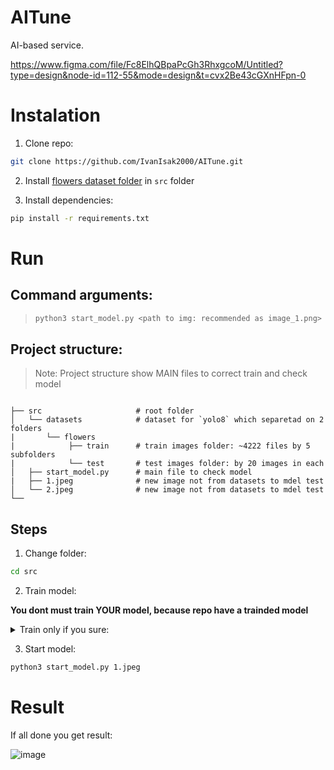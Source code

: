 # AITune
AI-based service.

https://www.figma.com/file/Fc8ElhQBpaPcGh3RhxgcoM/Untitled?type=design&node-id=112-55&mode=design&t=cvx2Be43cGXnHFpn-0

# Instalation 

1. Clone repo:
```bash
git clone https://github.com/IvanIsak2000/AITune.git
```

2. Install [flowers dataset folder](https://drive.google.com/drive/folders/1jHoqyRb_yJDNSiYhHHT8CYJ4kHlw8V9e?usp=sharing) in `src` folder

3. Install dependencies:
```bash
pip install -r requirements.txt
```

# Run

## Command arguments:
>  ```bash
>  python3 start_model.py <path to img: recommended as image_1.png> <model name:  default colab_model.pt>
>  ```

## Project structure:
> Note:
> Project structure show MAIN files to correct train and check model
>
``` 

├── src                     # root folder
│   └── datasets            # dataset for `yolo8` which separetad on 2 folders
|       └── flowers
|            ├── train      # train images folder: ~4222 files by 5 subfolders
|            └── test       # test images folder: by 20 images in each
│   ├── start_model.py      # main file to check model 
|   ├── 1.jpeg              # new image not from datasets to mdel test
│   └── 2.jpeg              # new image not from datasets to mdel test   
└── 
```

## Steps

1. Change folder:
```bash
cd src
```

2. Train model:

**You dont must train YOUR model, because repo have a trainded model**

<details>
<summary>Train only if you sure:</summary>

  >   <picture>
  >   <source media="(prefers-color-scheme: light)" srcset="https://github.com/Mqxx/GitHub-Markdown/blob/main/blockquotes/badge/light-theme/warning.svg">
  >   <img alt="Warning" src="https://github.com/Mqxx/GitHub-Markdown/blob/main/blockquotes/badge/dark-theme/warning.svg">
  >   </picture><br>
  >   Ultralytics YOLO can be run on a variety of hardware configurations, including CPUs, GPUs, and even some edge devices. However, for optimal performance and faster training and inference, >   we recommend using a GPU with a minimum of 8GB of memory. NVIDIA GPUs with CUDA support are ideal for this purpose.
  
  ```bash
  yolo task=classify mode=train model=yolov8s-cls.pt data=datasets/flowers epochs=3 imgsz=600
  ```
  > For better result you can add epochs, but the training process will be longer.
  > 
</details>

3. Start model:
```bash
python3 start_model.py 1.jpeg
```

# Result
If all done you get result:

![image](https://github.com/IvanIsak2000/AITune/assets/79650307/f993b938-a7f0-444c-8c50-045bf7b720b1)



